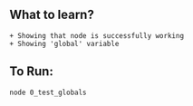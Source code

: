 ## What to learn?
    + Showing that node is successfully working
    + Showing 'global' variable 

## To Run:
`node 0_test_globals`